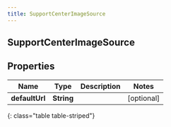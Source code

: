 ```yaml
---
title: SupportCenterImageSource
---
```

## SupportCenterImageSource

## Properties

|Name | Type | Description | Notes|
|------------ | ------------- | ------------- | -------------|
| **defaultUrl** | **String** |  | [optional] |
{: class="table table-striped"}


